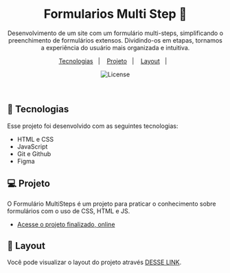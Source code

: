 

<h1 align="center"> Formularios Multi Step 📱 </h1>

<p align="center">
Desenvolvimento de um site com um formulário multi-steps, simplificando o preenchimento de formulários extensos. Dividindo-os em etapas, tornamos a experiência do usuário mais organizada e intuitiva.
 <br/>


<p align="center">
  <a href="#-tecnologias">Tecnologias</a>&nbsp;&nbsp;&nbsp;|&nbsp;&nbsp;&nbsp;
  <a href="#-projeto">Projeto</a>&nbsp;&nbsp;&nbsp;|&nbsp;&nbsp;&nbsp;
  <a href="#-layout">Layout</a>&nbsp;&nbsp;&nbsp;|&nbsp;&nbsp;&nbsp;
  
</p>

<p align="center">
  <img alt="License" src="./assets/Formulario%20multi-Step.png">
</p>

<br>



## 🚀 Tecnologias

Esse projeto foi desenvolvido com as seguintes tecnologias:

- HTML e CSS
- JavaScript
- Git e Github
- Figma

## 💻 Projeto

O Formulário MultiSteps é um projeto para praticar o conhecimento sobre formulários com o uso de CSS, HTML e JS.
- [Acesse o projeto finalizado, online](https://p4peldebala.github.io/Formulario_MultiStep/)


## 🔖 Layout

Você pode visualizar o layout do projeto através [DESSE LINK](https://www.figma.com/file/Eq73UqmyeccoufDqn1yXQU/Formulário-Multi-Step--•-Desafio-23-(Community)?node-id=3%3A811&mode=dev). 


